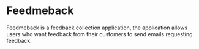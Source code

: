 # Feedmeback

Feedmeback is a feedback collection application, the application allows users who want feedback from their customers to send emails requesting feedback.
